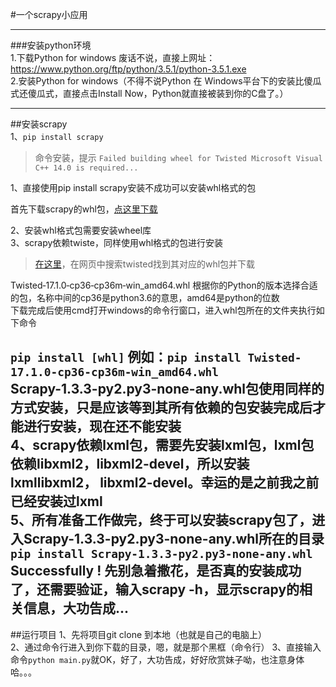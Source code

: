#一个scrapy小应用  



---------  
###安装python环境  
1.下载Python for windows
废话不说，直接上网址：https://www.python.org/ftp/python/3.5.1/python-3.5.1.exe  
2.安装Python for windows（不得不说Python 在 Windows平台下的安装比傻瓜式还傻瓜式，直接点击Install Now，Python就直接被装到你的C盘了。）  

---------  
##安装scrapy  
1、`pip install scrapy`  
>命令安装，提示 
`Failed building wheel for Twisted
Microsoft Visual C++ 14.0 is required...`  

1、直接使用pip install scrapy安装不成功可以安装whl格式的包

首先下载scrapy的whl包，[点这里下载](http://www.lfd.uci.edu/~gohlke/pythonlibs/)  

2、安装whl格式包需要安装wheel库  
3、scrapy依赖twiste，同样使用whl格式的包进行安装
>[在这里](http://www.lfd.uci.edu/~gohlke/pythonlibs/)，在网页中搜索twisted找到其对应的whl包并下载

Twisted‑17.1.0‑cp36‑cp36m‑win_amd64.whl
根据你的Python的版本选择合适的包，名称中间的cp36是python3.6的意思，amd64是python的位数   
下载完成后使用cmd打开windows的命令行窗口，进入whl包所在的文件夹执行如下命令

`pip install [whl]`
例如：`pip install Twisted-17.1.0-cp36-cp36m-win_amd64.whl`  
Scrapy-1.3.3-py2.py3-none-any.whl包使用同样的方式安装，只是应该等到其所有依赖的包安装完成后才能进行安装，现在还不能安装  
4、scrapy依赖lxml包，需要先安装lxml包，lxml包依赖libxml2，libxml2-devel，所以安装lxmllibxml2， libxml2-devel。幸运的是之前我之前已经安装过lxml  
5、所有准备工作做完，终于可以安装scrapy包了，进入Scrapy-1.3.3-py2.py3-none-any.whl所在的目录  
`pip install Scrapy-1.3.3-py2.py3-none-any.whl  `  
Successfully ! 先别急着撒花，是否真的安装成功了，还需要验证，输入scrapy -h，显示scrapy的相关信息，大功告成...
--------
##运行项目
1、先将项目git clone 到本地（也就是自己的电脑上）  
2、通过命令行进入到你下载的目录，嗯，就是那个黑框（命令行）
3、直接输入命令`python main.py`就OK，好了，大功告成，好好欣赏妹子呦，也注意身体哈。。。

